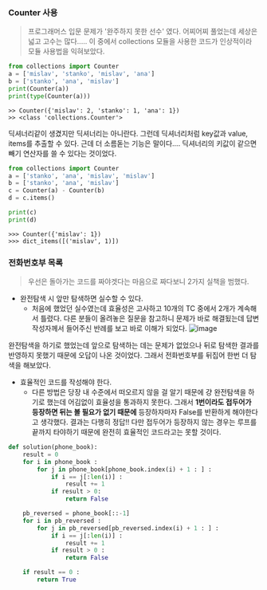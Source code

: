 ### Counter 사용
> 프로그래머스 입문 문제가 '완주하지 못한 선수' 였다. 어찌어찌 풀었는데 세상은 넓고 고수는 많다..... 이 중에서 collections 모듈을 사용한 코드가 인상적이라 모듈 사용법을 익혀보았다. 

```python
from collections import Counter
a = ['mislav', 'stanko', 'mislav', 'ana']
b = ['stanko', 'ana', 'mislav']
print(Counter(a))
print(type(Counter(a)))
```
```
>> Counter({'mislav': 2, 'stanko': 1, 'ana': 1})
>> <class 'collections.Counter'>
```

딕셔너리같이 생겼지만 딕셔너리는 아니란다. 그런데 딕셔너리처럼 key값과 value, items를 추출할 수 있다. 근데 더 소름돋는 기능은 말이다....
딕셔너리의 키값이 같으면 빼기 연산자를 쓸 수 있다는 것이었다. 
```python
from collections import Counter
a = ['stanko', 'ana', 'mislav', 'mislav']
b = ['stanko', 'ana', 'mislav']
c = Counter(a) - Counter(b)
d = c.items()

print(c)
print(d)


```
```
>>> Counter({'mislav': 1})
>>> dict_items([('mislav', 1)])
```


### 전화번호부 목록

> 우선은 돌아가는 코드를 짜야겟다는 마음으로 짜다보니 2가지 실책을 범했다. 
-  완전탐색 시 앞만 탐색하면 실수할 수 있다. 
    - 처음에 했었던 실수였는데 효율성은 고사하고 10개의 TC 중에서 2개가 계속해서 틀렸다. 다른 분들이 올려놓은 질문을 참고하니 문제가 바로 해결됬는데 답변 작성자께서 들어주신 반례를 보고 바로 이해가 되었다. 
    ![image](https://user-images.githubusercontent.com/53211781/73591325-8b894f80-4530-11ea-92b1-63cb618e6885.png)  
  
  완전탐색을 하기로 했었는데 앞으로 탐색하는 데는 문제가 없었으나 뒤로 탐색한 결과를 반영하지 못했기 때문에 오답이 나온 것이었다. 그래서 전화번호부를 뒤집어 한번 더 탐색을 해보았다. 
  
  - 효율적인 코드를 작성해야 한다. 
    - 다른 방법은 당장 내 수준에서 떠오르지 않을 걸 알기 때문에 걍 완전탐색을 하기로 했는데 어김없이 효율성을 통과하지 못한다. 그래서 **1번이라도 접두어가 등장하면 뒤는 볼 필요가 없기 때문에** 등장하자마자 False를 반환하게 해야한다고 생각했다. 결과는 다행히 정답!! 다만 접두어가 등장하지 않는 경우는 루프를 끝까지 타야하기 때문에 완전히 효율적인 코드라고는 못할 것이다.    

```python
def solution(phone_book):
    result = 0
    for i in phone_book :
        for j in phone_book[phone_book.index(i) + 1 : ] :
            if i == j[:len(i)] :
                result += 1
            if result > 0:
                return False

    pb_reversed = phone_book[::-1]
    for i in pb_reversed :
        for j in pb_reversed[pb_reversed.index(i) + 1 : ] :
            if i == j[:len(i)] :
                result += 1
            if result > 0 :
                return False

    if result == 0 :
        return True
```

